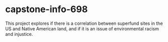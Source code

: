 # capstone-info-698
This project explores if there is a correlation between superfund sites in the US and Native American land, and if it is an issue of environmental racism and injustice.
